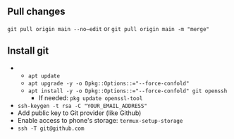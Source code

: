 ## Pull changes
`git pull origin main --no—edit` or `git pull origin main -m "merge"`


## Install git

-
    - `apt update`
    - `apt upgrade -y -o Dpkg::Options::="--force-confold"`
    - `apt install -y -o Dpkg::Options::="--force-confold" git openssh`
        - If needed: `pkg update openssl-tool`
- `ssh-keygen -t rsa -C "YOUR_EMAIL_ADDRESS"`
- Add public key to Git provider (like Github)
- Enable access to phone's storage: `termux-setup-storage`
- `ssh -T git@github.com`

